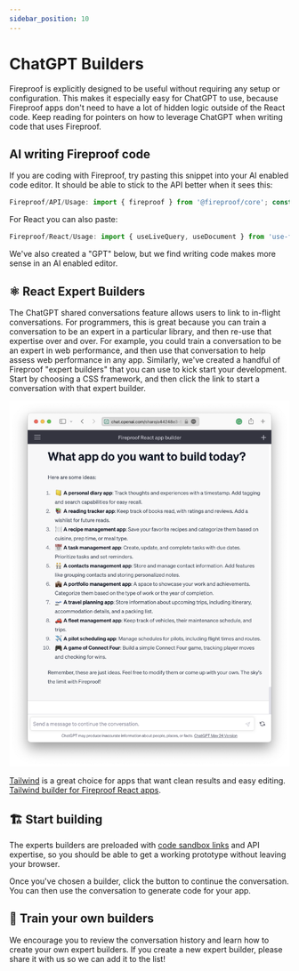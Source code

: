 ```yaml
---
sidebar_position: 10
---
```


# ChatGPT Builders

Fireproof is explicitly designed to be useful without requiring any setup or configuration. This makes it especially easy for ChatGPT to use, because Fireproof apps don't need to have a lot of hidden logic outside of the React code. Keep reading for pointers on how to leverage ChatGPT when writing code that uses Fireproof.

## AI writing Fireproof code

If you are coding with Fireproof, try pasting this snippet into your AI enabled code editor. It should be able to stick to the API better when it sees this:

```js
Fireproof/API/Usage: import { fireproof } from '@fireproof/core'; const db = fireproof('app-db-name'); const ok = await db.put({ anyField: 'json' }); const doc = await db.get(ok.id); await db.del(doc._id); const all = await db.allDocs(); const result = db.query('anyField', {range : ['a', 'z']}); result.rows.map(({ key }) => key);
```

For React you can also paste:

```jsx
Fireproof/React/Usage: import { useLiveQuery, useDocument } from 'use-fireproof'; function App() { const result = useLiveQuery(doc => doc.word, { limit: 10 }); const [{ count }, setDoc, saveDoc] = useDocument({_id: 'count', count: 0}); return (<><p>{count} changes</p><input type='text' onChange={() => saveDoc({count: count + 1})} onSubmit={e => useLiveQuery.database.put({word: e.target.value})} /><ul>{result.map(row => (<li key={row.id}>{row.key}</li>))}</ul></>)}
```

We've also created a "GPT" below, but we find writing code makes more sense in an AI enabled editor.

## ⚛️ React Expert Builders

The ChatGPT shared conversations feature allows users to link to in-flight conversations. For programmers, this is great because you can train a conversation to be an expert in a particular library, and then re-use that expertise over and over. For example, you could train a conversation to be an expert in web performance, and then use that conversation to help assess web performance in any app. Similarly, we've created a handful of Fireproof "expert builders" that you can use to kick start your development. Start by choosing a CSS framework, and then click the link to start a conversation with that expert builder.

[![ChatGPT Data Builder screenshot](./img/chatgpt.png)](https://chat.openai.com/g/g-Np4vF1Yz7-data-builder)


[Tailwind](https://tailwindcss.com) is a great choice for apps that want clean results and easy editing. [Tailwind builder for Fireproof React apps](https://chat.openai.com/g/g-Np4vF1Yz7-data-builder).

## 🏗 Start building

The experts builders are preloaded with [code sandbox links](https://codesandbox.io/s/fireproof-react-antd-f6zbi7?file=/src/App.tsx) and API expertise, so you should be able to get a working prototype without leaving your browser.

Once you've chosen a builder, click the button to continue the conversation. You can then use the conversation to generate code for your app.

## 🤖 Train your own builders

We encourage you to review the conversation history and learn how to create your own expert builders. If you create a new expert builder, please share it with us so we can add it to the list!